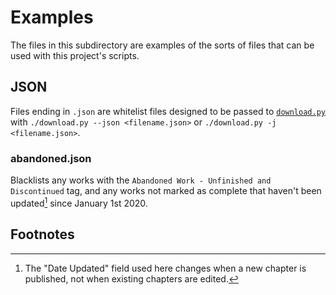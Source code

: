 # Examples
The files in this subdirectory are examples of the sorts of files that can be used with this project's scripts.

## JSON
Files ending in `.json` are whitelist files designed to be passed to [`download.py`](/python/download.py) with `./download.py --json <filename.json>` or `./download.py -j <filename.json>`.

### abandoned.json
Blacklists any works with the `Abandoned Work - Unfinished and Discontinued` tag, and any works not marked as complete that haven't been updated[^1] since January 1st 2020.

## Footnotes
[^1]: The "Date Updated" field used here changes when a new chapter is published, not when existing chapters are edited.
